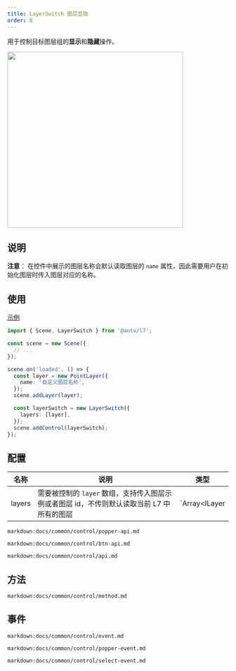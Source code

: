 ```yaml
---
title: LayerSwitch 图层显隐
order: 8
---
```


用于控制目标图层组的**显示**和**隐藏**操作。

<img src="https://gw.alipayobjects.com/mdn/rms_816329/afts/img/A*SiQWT5RnMDYAAAAAAAAAAAAAARQnAQ" width="400"/>

## 说明

**注意**： 在控件中展示的图层名称会默认读取图层的 `name` 属性，因此需要用户在初始化图层时传入图层对应的名称。

## 使用

[示例](/zh/examples/component/control#layerSwitch)

```ts
import { Scene, LayerSwitch } from '@antv/l7';

const scene = new Scene({
  // ...
});

scene.on('loaded', () => {
  const layer = new PointLayer({
    name: '自定义图层名称',
  });
  scene.addLayer(layer);

  const layerSwitch = new LayerSwitch({
    layers: [layer],
  });
  scene.addControl(layerSwitch);
});
```

## 配置

| 名称   | 说明                                                                                       | 类型                   |
| ------ | ------------------------------------------------------------------------------------------ | ---------------------- |
| layers | 需要被控制的 `layer` 数组，支持传入图层示例或者图层 id，不传则默认读取当前 L7 中所有的图层 | `Array<ILayer|string>` |

`markdown:docs/common/control/popper-api.md`

`markdown:docs/common/control/btn-api.md`

`markdown:docs/common/control/api.md`

## 方法

`markdown:docs/common/control/method.md`

## 事件

`markdown:docs/common/control/event.md`

`markdown:docs/common/control/popper-event.md`

`markdown:docs/common/control/select-event.md`
